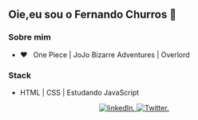 <h2>Oie,eu sou o Fernando Churros 👋</h2>

<h3>Sobre mim</h3>

- ❤️ &nbsp; One Piece | JoJo Bizarre Adventures | Overlord

<h3>Stack</h3>

- HTML | CSS | Estudando JavaScript
 


<p align=center>
  <a href="#">
    <img src="https://img.shields.io/badge/LinkedIn-Fernando%20Churros-blueviolet" alt="linkedIn."/>
  </a>
  
  <a href="#">
    <img src="https://img.shields.io/twitter/follow/FernandoChurros?style=social" alt="Twitter."/>
  </a>
</p>
<!--
**FernandoChurros/FernandoChurros** is a ✨ _special_ ✨ repository because its `README.md` (this file) appears on your GitHub profile.

Here are some ideas to get you started:

- 🔭 I’m currently working on ...
- 🌱 I’m currently learning ...
- 👯 I’m looking to collaborate on ...
- 🤔 I’m looking for help with ...
- 💬 Ask me about ...
- 📫 How to reach me: ...
- 😄 Pronouns: ...
- ⚡ Fun fact: ...
-->
